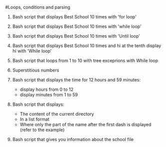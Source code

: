 #Loops, conditions and parsing

1. Bash script that displays Best School 10 times with 'for loop'
2. Bash script that displays Best School 10 times with 'while loop'
3. Bash script that displays Best School 10 times with 'Until loop'
4. Bash script that displays Best School 10 times and hi at the tenth display hi with 'While loop'
5. Bash script that loops from 1 to 10 with tree exceprions with While loop
6. Superstitious numbers
7. Bash script that displays the time for 12 hours and 59 minutes:
	- display hours from 0 to 12
	- display minutes from 1 to 59
8. Bash script that displays:

	- The content of the current directory
 	- In a list format
	- Where only the part of the name after the first dash is 
	displayed (refer to the example)
9. Bash script that gives you information about the school file

